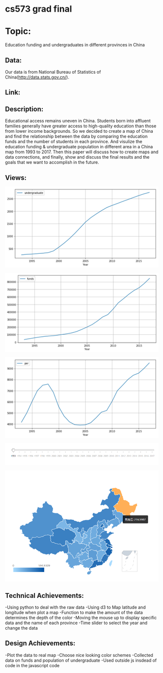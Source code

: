 cs573 grad final
===
Topic: 
===
Education funding and undergraduates in different provinces in China

Data:
---
Our data is from National Bureau of Statistics of China(http://data.stats.gov.cn/).

Link:
---

Description:
---

Educational access remains uneven in China. Students born into affluent families generally have greater access to high-quality education than those from lower income backgrounds. So we decided to create a map of China and find the relationship between the data by comparing the education funds and the number of students in each province. And visulize the education funding \& undergraduate population in different area in a China map from 1993 to 2017. Then this paper will discuss how to create maps and data connections, and finally, show and discuss the final results and the goals that we want to accomplish in the future.

Views:
---

![image](image/result1.png)

![image](image/result2.png)

![image](image/result3.png)


![image](image/timeline.png)


![image](image/map.png)


Technical Achievements:
---
-Using python to deal with the raw data
-Using d3 to Map latitude and longitude when plot a map
-Function to make the amount of the data determines the depth of the color
-Moving the mouse up to display specific data and the name of each province
-Time slider to select the year and change the data




Design Achievements:
---
-Plot the data to real map
-Choose nice looking color schemes
-Collected data on funds and population of undergraduate
-Used outside js insdead of code in the javascript code

